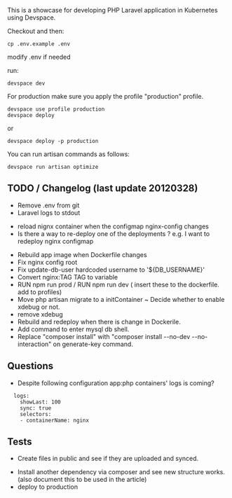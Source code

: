 This is a showcase for developing PHP Laravel application in Kubernetes using Devspace.


Checkout and then:

```
cp .env.example .env
```

modify .env if needed

run:
```
devspace dev
```

For production make sure you apply the profile "production" profile.
```
devspace use profile production
devspace deploy
```
or
```
devspace deploy -p production
```


You can run artisan commands as follows:

```
devspace run artisan optimize
```

## TODO / Changelog (last update 20120328)
+ Remove .env from git
+ Laravel logs to stdout
- reload nignx container when the configmap nginx-config changes
- Is there a way to re-deploy one of the deployments ? e.g. I want to redeploy nginx configmap 
+ Rebuild app image when Dockerfile changes
+ Fix nginx config root
+ Fix update-db-user hardcoded username to '${DB_USERNAME}'
+ Convert nginx:TAG TAG to variable
+ RUN npm run prod / RUN npm run dev ( insert these to the dockerfile. add to profiles)
+ Move php artisan migrate to a initContainer
~ Decide whether to enable xdebug or not.
+ remove xdebug
+ Rebuild and redeploy when there is change in Dockerile.
+ Add command to enter mysql db shell.
+ Replace "composer install" with "composer install --no-dev --no-interaction" on generate-key command.

## Questions
- Despite following configuration app:php containers' logs is coming?
```
  logs:
    showLast: 100
    sync: true
    selectors:
    - containerName: nginx
```
## Tests
+ Create files in public and see if they are uploaded and synced.
- Install another dependency via composer and see new structure works. (also document this to be used in the article)
- deploy to production